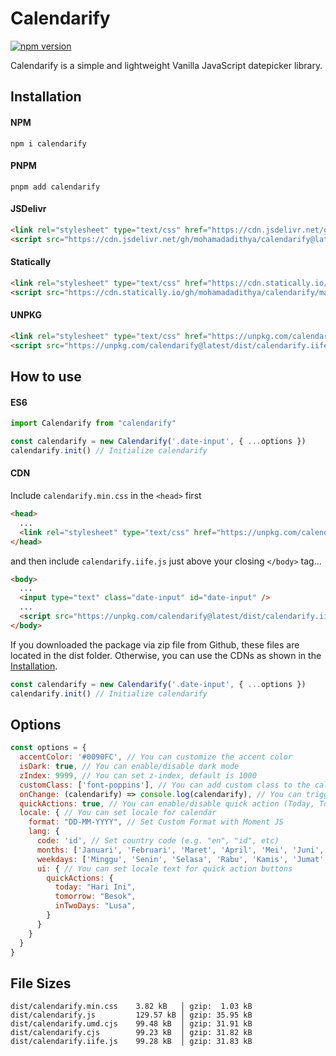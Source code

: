 # Calendarify

[![npm version](https://badge.fury.io/js/calendarify.svg)](https://badge.fury.io/js/calendarify)

Calendarify is a simple and lightweight Vanilla JavaScript datepicker library.

## Installation

#### NPM

```shell
npm i calendarify
```

#### PNPM

```shell
pnpm add calendarify
```

#### JSDelivr

```html
<link rel="stylesheet" type="text/css" href="https://cdn.jsdelivr.net/gh/mohamadadithya/calendarify@latest/dist/calendarify.min.css">
<script src="https://cdn.jsdelivr.net/gh/mohamadadithya/calendarify@latest/dist/calendarify.iife.js"></script>
```

#### Statically

```html
<link rel="stylesheet" type="text/css" href="https://cdn.statically.io/gh/mohamadadithya/calendarify/master/dist/calendarify.min.css">
<script src="https://cdn.statically.io/gh/mohamadadithya/calendarify/master/dist/calendarify.iife.js"></script>
```

#### UNPKG

```html
<link rel="stylesheet" type="text/css" href="https://unpkg.com/calendarify@latest/dist/calendarify.min.css">
<script src="https://unpkg.com/calendarify@latest/dist/calendarify.iife.js"></script>
```

## How to use

#### ES6
```javascript
import Calendarify from "calendarify"

const calendarify = new Calendarify('.date-input', { ...options })
calendarify.init() // Initialize calendarify
```

#### CDN
Include `calendarify.min.css` in the `<head>` first

```html
<head>
  ...
  <link rel="stylesheet" type="text/css" href="https://unpkg.com/calendarify@latest/dist/calendarify.min.css" />
</head>
```

and then include `calendarify.iife.js` just above your closing `</body>` tag...

```html
<body>
  ...
  <input type="text" class="date-input" id="date-input" />
  ...
  <script src="https://unpkg.com/calendarify@latest/dist/calendarify.iife.js"></script>
</body>
```

If you downloaded the package via zip file from Github, these files are located in the dist folder. Otherwise, you can use the CDNs as shown in the [Installation](#installation).

```javascript
const calendarify = new Calendarify('.date-input', { ...options })
calendarify.init() // Initialize calendarify
```

## Options

```javascript
const options = {
  accentColor: '#0090FC', // You can customize the accent color
  isDark: true, // You can enable/disable dark mode
  zIndex: 9999, // You can set z-index, default is 1000
  customClass: ['font-poppins'], // You can add custom class to the calendarify element
  onChange: (calendarify) => console.log(calendarify), // You can trigger whatever function in this property (e.g. to fetch data with passed date parameter)
  quickActions: true, // You can enable/disable quick action (Today, Tomorrow, In 2 Days) buttons with boolean
  locale: { // You can set locale for calendar
    format: "DD-MM-YYYY", // Set Custom Format with Moment JS
    lang: {
      code: 'id', // Set country code (e.g. "en", "id", etc)
      months: ['Januari', 'Februari', 'Maret', 'April', 'Mei', 'Juni', 'Juli', 'Agustus', 'September', 'Oktober', 'November', 'Desember'], // Or you can use locale moment.months instead
      weekdays: ['Minggu', 'Senin', 'Selasa', 'Rabu', 'Kamis', 'Jumat', 'Sabtu'], // Or you can use locale moment.weekdays instead
      ui: { // You can set locale text for quick action buttons
        quickActions: {
          today: "Hari Ini",
          tomorrow: "Besok",
          inTwoDays: "Lusa",
        }
      }
    }
  }
}
```

## File Sizes

```shell
dist/calendarify.min.css    3.82 kB   │ gzip:  1.03 kB
dist/calendarify.js         129.57 kB │ gzip: 35.95 kB
dist/calendarify.umd.cjs    99.48 kB  │ gzip: 31.91 kB
dist/calendarify.cjs        99.23 kB  │ gzip: 31.82 kB
dist/calendarify.iife.js    99.28 kB  │ gzip: 31.83 kB
```